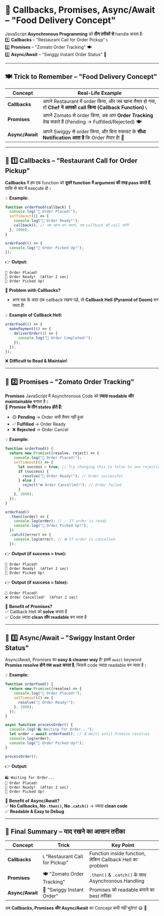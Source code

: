 # **🚀 Callbacks, Promises, Async/Await – "Food Delivery Concept"**

JavaScript **Asynchronous Programming** को **तीन तरीकों से** handle करता है:  
1️⃣ **Callbacks** – "Restaurant Call for Order Pickup" 📞  
2️⃣ **Promises** – "Zomato Order Tracking" 🍽  
3️⃣ **Async/Await** – "Swiggy Instant Order Status" 🚀

---

## **🍽 Trick to Remember – "Food Delivery Concept"**

| Concept         | Real-Life Example                                                                                             |
| --------------- | ------------------------------------------------------------------------------------------------------------- |
| **Callbacks**   | आपने Restaurant में order किया, और जब खाना तैयार हो गया, तो **Chef ने आपको call किया (Callback Function)** 📞 |
| **Promises**    | आपने Zomato से order किया, अब आप **Order Tracking** देख सकते हैं (Pending → Fulfilled/Rejected) 🍽             |
| **Async/Await** | आपने Swiggy से order किया, और बिना रुकावट के **सीधा Notification आता है** कि Order तैयार है! 🚀               |

---

## **🔹 1️⃣ Callbacks – "Restaurant Call for Order Pickup"**

**Callbacks** में हम एक function को **दूसरे function में argument की तरह pass करते हैं**, ताकि वो बाद में execute हो।

💡 **Example:**

```javascript
function orderFood(callback) {
  console.log("🍔 Order Placed!");
  setTimeout(() => {
    console.log("🍕 Order Ready!");
    callback(); // जब खाना बन जाएगा, तब callback को call करेंगे
  }, 2000);
}

orderFood(() => {
  console.log("🚚 Order Picked Up!");
});
```

👉 **Output:**

```
🍔 Order Placed!
🍕 Order Ready!  (After 2 sec)
🚚 Order Picked Up!
```

📌 **Problem with Callbacks?**

- अगर एक के अंदर एक callback रखना पड़े, तो **Callback Hell (Pyramid of Doom)** बन जाता है!

💡 **Example of Callback Hell:**

```javascript
orderFood(() => {
  makePayment(() => {
    deliverOrder(() => {
      console.log("🎉 Order Completed!");
    });
  });
});
```

❌ **Difficult to Read & Maintain!**

---

## **🔹 2️⃣ Promises – "Zomato Order Tracking"**

**Promises** JavaScript में Asynchronous Code को **ज़्यादा readable और maintainable** बनाता है।  
🔹 **Promise के तीन states होते हैं:**

- 🟡 **Pending** → Order अभी तैयार नहीं हुआ
- ✅ **Fulfilled** → Order Ready
- ❌ **Rejected** → Order Cancel

💡 **Example:**

```javascript
function orderFood() {
  return new Promise((resolve, reject) => {
    console.log("🍔 Order Placed!");
    setTimeout(() => {
      let success = true; // Try changing this to false to see rejection
      if (success) {
        resolve("🍕 Order Ready!"); // Order successful
      } else {
        reject("❌ Order Cancelled!"); // Order failed
      }
    }, 2000);
  });
}

orderFood()
  .then((order) => {
    console.log(order); // ✅ If order is ready
    console.log("🚚 Order Picked Up!");
  })
  .catch((error) => {
    console.log(error); // ❌ If order is cancelled
  });
```

👉 **Output (if success = true):**

```
🍔 Order Placed!
🍕 Order Ready!  (After 2 sec)
🚚 Order Picked Up!
```

👉 **Output (if success = false):**

```
🍔 Order Placed!
❌ Order Cancelled!  (After 2 sec)
```

📌 **Benefit of Promises?**  
✅ Callback Hell को **solve** करता है  
✅ Code ज़्यादा **clean और readable** बन जाता है

---

## **🔹 3️⃣ Async/Await – "Swiggy Instant Order Status"**

Async/Await, Promises का **easy & cleaner way** है! इसमें `await` keyword **Promise resolve होने तक wait करता है**, जिससे code ज़्यादा readable बन जाता है।

💡 **Example:**

```javascript
function orderFood() {
  return new Promise((resolve) => {
    console.log("🍔 Order Placed!");
    setTimeout(() => {
      resolve("🍕 Order Ready!");
    }, 2000);
  });
}

async function processOrder() {
  console.log("🛍 Waiting for Order...");
  let order = await orderFood(); // ⏳ Waits until Promise resolves
  console.log(order);
  console.log("🚚 Order Picked Up!");
}

processOrder();
```

👉 **Output:**

```
🛍 Waiting for Order...
🍔 Order Placed!
🍕 Order Ready!  (After 2 sec)
🚚 Order Picked Up!
```

📌 **Benefit of Async/Await?**  
✅ **No Callbacks, No `.then()`, No `.catch()`** → ज़्यादा **clean code**  
✅ **Readable & Easy to Debug**

---

## **🎯 Final Summary – याद रखने का आसान तरीका**

| Concept         | Trick                           | Key Point                                                |
| --------------- | ------------------------------- | -------------------------------------------------------- |
| **Callbacks**   | 📞 "Restaurant Call for Pickup" | Function inside function, लेकिन Callback Hell का problem |
| **Promises**    | 🍽 "Zomato Order Tracking"       | `.then()` & `.catch()` के साथ Asynchronous Handling      |
| **Async/Await** | 🚀 "Swiggy Instant Order"       | Promises को readable बनाने का best तरीका                 |

अब **Callbacks, Promises और Async/Await** का Concept कभी नहीं भूलेगा! 😃 🚀
